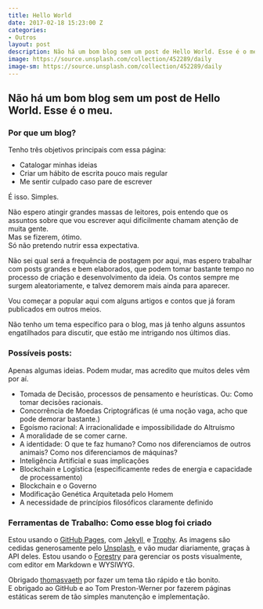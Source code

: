 ```yaml
---
title: Hello World
date: 2017-02-18 15:23:00 Z
categories:
- Outros
layout: post
description: Não há um bom blog sem um post de Hello World. Esse é o meu.
image: https://source.unsplash.com/collection/452289/daily
image-sm: https://source.unsplash.com/collection/452289/daily
---
```


## Não há um bom blog sem um post de Hello World. Esse é o meu.

### Por que um blog?

Tenho três objetivos principais com essa página:

*   Catalogar minhas ideias
*   Criar um hábito de escrita pouco mais regular
*   Me sentir culpado caso pare de escrever

É isso. Simples.

Não espero atingir grandes massas de leitores, pois entendo que os assuntos sobre que vou escrever aqui dificilmente chamam atenção de muita gente.  
Mas se fizerem, ótimo.  
Só não pretendo nutrir essa expectativa.

Não sei qual será a frequência de postagem por aqui, mas espero trabalhar com posts grandes e bem elaborados, que podem tomar bastante tempo no processo de criação e desenvolvimento da ideia. Os contos sempre me surgem aleatoriamente, e talvez demorem mais ainda para aparecer.

Vou começar a popular aqui com alguns artigos e contos que já foram publicados em outros meios.

Não tenho um tema específico para o blog, mas já tenho alguns assuntos engatilhados para discutir, que estão me intrigando nos últimos dias.

### Possíveis posts:

Apenas algumas ideias. Podem mudar, mas acredito que muitos deles vêm por aí.

*   Tomada de Decisão, processos de pensamento e heurísticas. Ou: Como tomar decisões racionais.
*   Concorrência de Moedas Criptográficas (é uma noção vaga, acho que pode demorar bastante.)
*   Egoísmo racional: A irracionalidade e impossibilidade do Altruísmo
*   A moralidade de se comer carne.
*   A identidade: O que te faz humano? Como nos diferenciamos de outros animais? Como nos diferenciamos de máquinas?
*   Inteligência Artificial e suas implicações
*   Blockchain e Logística (especificamente redes de energia e capacidade de processamento)
*   Blockchain e o Governo
*   Modificação Genética Arquitetada pelo Homem
*   A necessidade de princípios filosóficos claramente definido

### Ferramentas de Trabalho: Como esse blog foi criado

Estou usando o [GitHub Pages](https://pages.github.com/), com [Jekyll ](https://jekyllrb.com/) e [Trophy](https://github.com/thomasvaeth/trophy-jekyll). As imagens são cedidas generosamente pelo [Unsplash](https://unsplash.com/), e vão mudar diariamente, graças à API deles. Estou usando o [Forestry](https://forestry.io) para gerenciar os posts visualmente, com editor em Markdown e WYSIWYG.

Obrigado [thomasvaeth](https://github.com/thomasvaeth) por fazer um tema tão rápido e tão bonito.  
E obrigado ao GitHub e ao Tom Preston-Werner por fazerem páginas estáticas serem de tão simples manutenção e implementação.